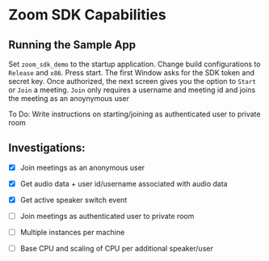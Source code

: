# Zoom SDK Capabilities

## Running the Sample App
Set `zoom_sdk_demo` to the startup application. Change build configurations to `Release` and `x86`.
Press start. The first Window asks for the SDK token and secret key. Once authorized, the next screen gives you the option to
`Start` or `Join` a meeting. `Join` only requires a username and meeting id and joins the meeting as an anoynymous user

To Do:
Write instructions on starting/joining as authenticated user to private room

## Investigations: 
- [x] Join meetings as an anonymous user
- [x] Get audio data + user id/username associated with audio data
- [x] Get active speaker switch event 
- [ ] Join meetings as authenticated user to private room
- [ ] Multiple instances per machine
- [ ] Base CPU and scaling of CPU per additional speaker/user

